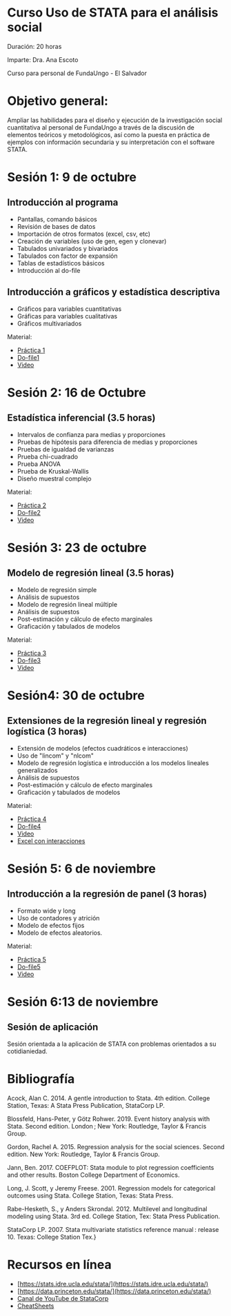 # Curso Uso de STATA para el análisis social

Duración: 20 horas

Imparte: Dra. Ana Escoto

Curso para personal de FundaUngo  - El Salvador

# Objetivo general:

Ampliar las habilidades para el diseño y ejecución de la investigación social cuantitativa al personal de FundaUngo a través de la discusión de elementos teóricos y metodológicos, así como la puesta en práctica de ejemplos con información secundaria y su interpretación con el software STATA.

# Sesión 1: 9 de octubre

## Introducción al programa

* Pantallas, comando básicos
* Revisión de bases de datos 
* Importación de otros formatos (excel, csv, etc)
* Creación de variables (uso de gen, egen y clonevar)
* Tabulados univariados y bivariados
* Tabulados con factor de expansión
* Tablas de estadísticos básicos
* Introducción al do-file
    
##  Introducción a gráficos y estadística descriptiva 
    
 * Gráficos para variables cuantitativas 
 * Gráficas para variables cualitativas
 * Gráficos multivariados

Material: 
* [Práctica 1](D1.md)
* [Do-file1](dofiles/Sesion1.do)
* [Video](https://www.dropbox.com/s/m8htqrtkdcm7zb6/FundaungoSTATA1.mp4?dl=0)

# Sesión 2: 16 de Octubre

##  Estadística inferencial (3.5 horas)

* Intervalos de confianza para medias y proporciones
* Pruebas de hipótesis para diferencia de medias y proporciones
* Pruebas de igualdad de varianzas
* Prueba chi-cuadrado
* Prueba ANOVA
* Prueba de Kruskal-Wallis
* Diseño muestral complejo


Material: 
* [Práctica 2](D2.md)
* [Do-file2](dofiles/Sesion2.do)
* [Video](https://www.dropbox.com/s/tsoihi0uv99lvns/FundaungoSTATA2.mp4?dl=0)

# Sesión 3: 23 de octubre

## Modelo de regresión lineal (3.5 horas)

* Modelo de regresión simple
* Análisis de supuestos 
* Modelo de regresión lineal múltiple
* Análisis de supuestos
* Post-estimación y cálculo de efecto marginales
* Graficación y tabulados de modelos


Material: 
* [Práctica 3](D3.md)
* [Do-file3](dofiles/Sesion3.do)
* [Video](https://www.dropbox.com/s/apc3gcibkgvweox/FundaungoSTATA3.mp4?dl=0)


# Sesión4: 30 de octubre

## Extensiones de la regresión lineal y  regresión logística (3 horas)

* Extensión de modelos (efectos cuadráticos e interacciones)
* Uso de "lincom" y "nlcom"
* Modelo de regresión logística e introducción a los modelos lineales generalizados
* Análisis de supuestos
* Post-estimación y cálculo de efecto marginales
* Graficación y tabulados de modelos


Material:  
* [Práctica 4](D4.md)
* [Do-file4](dofiles/Sesion4.do)
* [Video](https://www.dropbox.com/s/75i8i67xobvibk5/FundaungoSTATA4.mp4?dl=0)
* [Excel con interacciones](out/interacciones.xlsx)

# Sesión 5: 6 de noviembre

## Introducción a la regresión de panel (3 horas)

* Formato wide y long
* Uso de contadores y atrición
* Modelo de efectos fijos
* Modelo de efectos aleatorios.


Material:  
* [Práctica 5](D5.md)
* [Do-file5](dofiles/Sesion5.do)
* [Video](https://www.dropbox.com/s/ox7wfsuzq6k15v1/FundaungoSTATA5.mp4?dl=0)

#   Sesión 6:13 de noviembre 

## Sesión de aplicación

Sesión orientada a la aplicación de STATA con problemas orientados a su cotidianiedad.


# Bibliografía

Acock, Alan C. 2014. A gentle introduction to Stata. 4th edition. College Station, Texas: A Stata Press Publication, StataCorp LP.

Blossfeld, Hans-Peter, y Götz Rohwer. 2019. Event history analysis with Stata. Second edition. London ; New York: Routledge, Taylor & Francis Group.

Gordon, Rachel A. 2015. Regression analysis for the social sciences. Second edition. New York: Routledge, Taylor & Francis Group.

Jann, Ben. 2017. COEFPLOT: Stata module to plot regression coefficients and other results. Boston College Department of Economics.

Long, J. Scott, y Jeremy Freese. 2001. Regression models for categorical outcomes using Stata. College Station, Texas: Stata Press.

Rabe-Hesketh, S., y Anders Skrondal. 2012. Multilevel and longitudinal modeling using Stata. 3rd ed. College Station, Tex: Stata Press Publication.

StataCorp LP. 2007. Stata multivariate statistics reference manual : release 10. Texas: College Station  Tex.}

# Recursos en línea 

* [https://stats.idre.ucla.edu/stata/](https://stats.idre.ucla.edu/stata/)
* [https://data.princeton.edu/stata/](https://data.princeton.edu/stata/)
* [Canal de YouTube de StataCorp](https://www.youtube.com/channel/UCVk4G4nEtBS4tLOyHqustDA)
* [CheatSheets](https://www.stata.com/bookstore/statacheatsheets.pdf)




